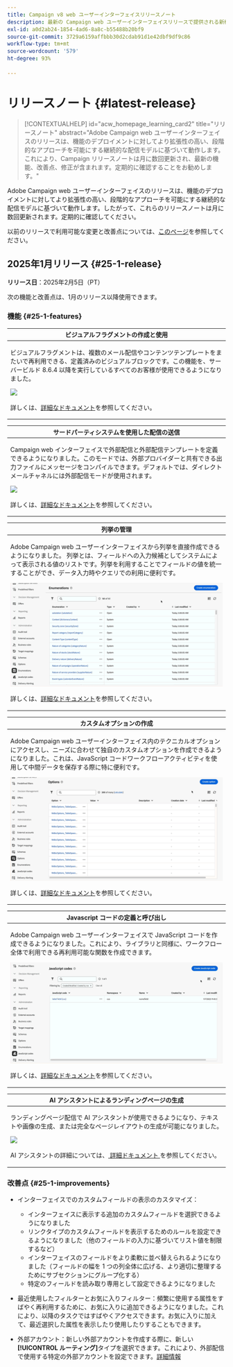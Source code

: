 ```yaml
---
title: Campaign v8 web ユーザーインターフェイスリリースノート
description: 最新の Campaign web ユーザーインターフェイスリリースで提供される新機能について説明します
exl-id: a0d2ab24-1854-4ad6-8a8c-b55488b20bf9
source-git-commit: 3729a6159affbbb30d2cdab91d1e42dbf9df9c86
workflow-type: tm+mt
source-wordcount: '579'
ht-degree: 93%

---
```


# リリースノート {#latest-release}

>[!CONTEXTUALHELP]
>id="acw_homepage_learning_card2"
>title="リリースノート"
>abstract="Adobe Campaign web ユーザーインターフェイスのリリースは、機能のデプロイメントに対してより拡張性の高い、段階的なアプローチを可能にする継続的な配信モデルに基づいて動作します。これにより、Campaign リリースノートは月に数回更新され、最新の機能、改善点、修正が含まれます。定期的に確認することをお勧めします。"

Adobe Campaign web ユーザーインターフェイスのリリースは、機能のデプロイメントに対してより拡張性の高い、段階的なアプローチを可能にする継続的な配信モデルに基づいて動作します。したがって、これらのリリースノートは月に数回更新されます。定期的に確認してください。

以前のリリースで利用可能な変更と改善点については、[このページ](release-notes-24.md)を参照してください。

## 2025年1月リリース {#25-1-release}

**リリース日**：2025年2月5日（PT）

次の機能と改善点は、1月のリリース以降使用できます。

### 機能 {#25-1-features}


<table>
<thead>
<tr>
<th><strong>ビジュアルフラグメントの作成と使用</strong><br/></th>
</tr>
</thead>
<tbody>
<tr>
<td>
<p>ビジュアルフラグメントは、複数のメール配信やコンテンツテンプレートをまたいで再利用できる、定義済みのビジュアルブロックです。この機能を、サーバービルド 8.6.4 以降を実行しているすべてのお客様が使用できるようになりました。</p>
<img src="assets/do-not-localize/visual-fragment.gif">
<p>詳しくは、<a href="../content/use-visual-fragments.md">詳細なドキュメント</a>を参照してください。</p>
</td>
</tr>
</tbody>
</table>

<table>
<thead>
<tr>
<th><strong>サードパーティシステムを使用した配信の送信</strong><br/></th>
</tr>
</thead>
<tbody>
<tr>
<td>
<p>Campaign web インターフェイスで外部配信と外部配信テンプレートを定義できるようになりました。このモードでは、外部プロバイダーと共有できる出力ファイルにメッセージをコンパイルできます。デフォルトでは、ダイレクトメールチャネルには外部配信モードが使用されます。</p>
<img src="assets/do-not-localize/external-delivery.gif">
<p>詳しくは、<a href="../msg/send-external-deliveries.md">詳細なドキュメント</a>を参照してください。</p>
</td>
</tr>
</tbody>
</table>

<!--
<table>
<thead>
<tr>
<th><strong>Create business rules (typology rules)</strong><br/></th>
</tr>
</thead>
<tbody>
<tr>
<td>
<p>You can now create typologies and typology rules in the Adobe Campaign web interface. A typology is a collection of typology rules that help control, filter, and prioritize deliveries. Typologies ensure that your deliveries always contain required elements (such as an unsubscribe link or subject line) and apply filtering rules to exclude specific groups from your target audience (such as unsubscribers, competitors, or non-loyalty customers).</p>
<img src="assets/do-not-localize/typology.gif">
<p>For more information, refer to the <a href="../administration/typologies.md">detailed documentation</a>.</p>
</td>
</tr>
</tbody>
</table>
-->

<table>
<thead>
<tr>
<th><strong>列挙の管理</strong><br/></th>
</tr>
</thead>
<tbody>
<tr>
<td>
<p>Adobe Campaign web ユーザーインターフェイスから列挙を直接作成できるようになりました。 列挙とは、フィールドへの入力候補としてシステムによって表示される値のリストです。列挙を利用することでフィールドの値を統一することができ、データ入力時やクエリでの利用に便利です。</p>
<img src="assets/do-not-localize/enumerations.gif">
<p>詳しくは、<a href="../administration/enumerations.md">詳細なドキュメント</a>を参照してください。</p>
</td>
</tr>
</tbody>
</table>

<table>
<thead>
<tr>
<th><strong>カスタムオプションの作成</strong><br/></th>
</tr>
</thead>
<tbody>
<tr>
<td>
<p>Adobe Campaign web ユーザーインターフェイス内のテクニカルオプションにアクセスし、ニーズに合わせて独自のカスタムオプションを作成できるようになりました。これは、JavaScript コードワークフローアクティビティを使用して中間データを保存する際に特に便利です。</p>
<img src="assets/do-not-localize/options.gif">
<p>詳しくは、<a href="../administration/options.md">詳細なドキュメント</a>を参照してください。</p>
</td>
</tr>
</tbody>
</table>


<table>
<thead>
<tr>
<th><strong>Javascript コードの定義と呼び出し</strong><br/></th>
</tr>
</thead>
<tbody>
<tr>
<td>
<p>Adobe Campaign web ユーザーインターフェイスで JavaScript コードを作成できるようになりました。これにより、ライブラリと同様に、ワークフロー全体で利用できる再利用可能な関数を作成できます。</p>
<img src="assets/do-not-localize/javascript.gif">
<p>詳しくは、<a href="../administration/javascript-codes.md">詳細なドキュメント</a>を参照してください。</p>
</td>
</tr>
</tbody>
</table>


<table>
<thead>
<tr>
<th><strong>AI アシスタントによるランディングページの生成</strong><br/></th>
</tr>
</thead>
<tbody>
<tr>
<td>
<p>ランディングページ配信で AI アシスタントが使用できるようになり、テキストや画像の生成、または完全なページレイアウトの生成が可能になりました。</p>
<img src="assets/do-not-localize/ai-lp.gif">
<p>AI アシスタントの詳細については、<a href="../email/generative-lp.md"> 詳細ドキュメント </a> を参照してください。</p>
</td>
</tr>
</tbody>
</table>




### 改善点 {#25-1-improvements}

* インターフェイスでのカスタムフィールドの表示のカスタマイズ：

   * インターフェイスに表示する追加のカスタムフィールドを選択できるようになりました
   * リンクタイプのカスタムフィールドを表示するためのルールを設定できるようになりました（他のフィールドの入力に基づいてリスト値を制限するなど）
   * インターフェイスのフィールドをより柔軟に並べ替えられるようになりました（フィールドの幅を 1 つの列全体に広げる、より適切に整理するためにサブセクションにグループ化する）
   * 特定のフィールドを読み取り専用として設定できるようになりました

* 最近使用したフィルターとお気に入りフィルター：頻繁に使用する属性をすばやく再利用するために、お気に入りに追加できるようになりました。これにより、以降のタスクではすばやくアクセスできます。お気に入りに加えて、最近選択した属性を表示したり使用したりすることもできます。

* 外部アカウント：新しい外部アカウントを作成する際に、新しい&#x200B;**[!UICONTROL ルーティング]**&#x200B;タイプを選択できます。これにより、外部配信で使用する特定の外部アカウントを設定できます。[詳細情報](../administration/external-account.md#routing)